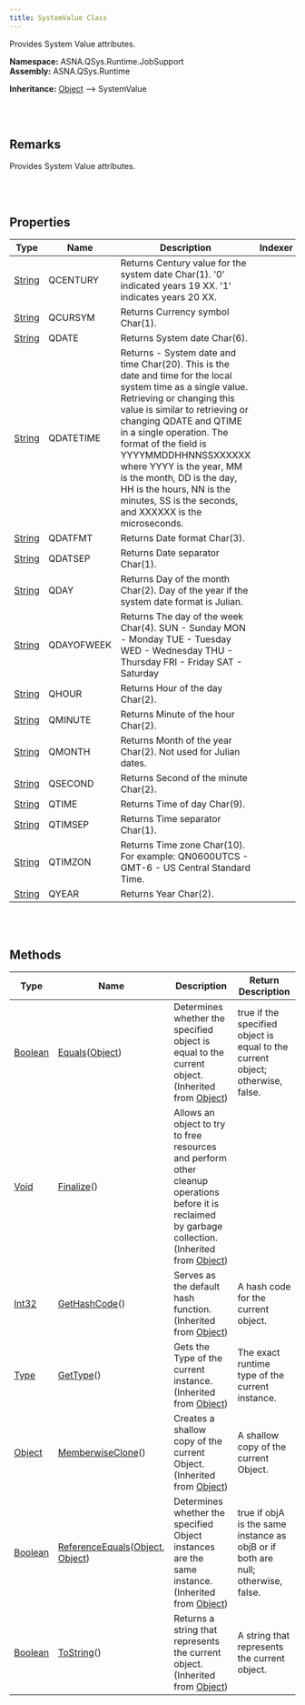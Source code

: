 ```yaml
---
title: SystemValue Class
---
```


Provides System Value attributes.

**Namespace:** ASNA.QSys.Runtime.JobSupport <br/>
**Assembly:** ASNA.QSys.Runtime

**Inheritance:** [Object](https://docs.microsoft.com/en-us/dotnet/api/system.object) --> SystemValue

<br>
<br>

## Remarks

Provides System Value attributes.

[//]: # ($$TODO: Complete the Remarks section.)

<br>
<br>

## Properties

| Type | Name | Description | Indexer
| --- | --- | --- | --- 
| [String](https://docs.microsoft.com/en-us/dotnet/api/system.string) | QCENTURY | Returns Century value for the system date Char(1). '0' indicated years 19 XX. '1' indicates years 20 XX. | 
| [String](https://docs.microsoft.com/en-us/dotnet/api/system.string) | QCURSYM | Returns Currency symbol Char(1). | 
| [String](https://docs.microsoft.com/en-us/dotnet/api/system.string) | QDATE | Returns System date Char(6). | 
| [String](https://docs.microsoft.com/en-us/dotnet/api/system.string) | QDATETIME | Returns - System date and time Char(20).  This is the date and time for the local system time as a single value. Retrieving or changing this value is similar to retrieving or changing QDATE and QTIME in a single operation. The format of the field is YYYYMMDDHHNNSSXXXXXX where YYYY is the year, MM is the month, DD is the day, HH is the hours, NN is the minutes, SS is the seconds, and XXXXXX is the microseconds. | 
| [String](https://docs.microsoft.com/en-us/dotnet/api/system.string) | QDATFMT | Returns Date format Char(3). | 
| [String](https://docs.microsoft.com/en-us/dotnet/api/system.string) | QDATSEP | Returns Date separator Char(1). | 
| [String](https://docs.microsoft.com/en-us/dotnet/api/system.string) | QDAY | Returns Day of the month Char(2). Day of the year if the system date format is Julian. | 
| [String](https://docs.microsoft.com/en-us/dotnet/api/system.string) | QDAYOFWEEK | Returns The day of the week Char(4). SUN - Sunday MON - Monday TUE - Tuesday WED - Wednesday THU - Thursday FRI - Friday SAT - Saturday | 
| [String](https://docs.microsoft.com/en-us/dotnet/api/system.string) | QHOUR | Returns Hour of the day Char(2). | 
| [String](https://docs.microsoft.com/en-us/dotnet/api/system.string) | QMINUTE | Returns Minute of the hour Char(2). | 
| [String](https://docs.microsoft.com/en-us/dotnet/api/system.string) | QMONTH | Returns Month of the year Char(2). Not used for Julian dates. | 
| [String](https://docs.microsoft.com/en-us/dotnet/api/system.string) | QSECOND | Returns Second of the minute Char(2). | 
| [String](https://docs.microsoft.com/en-us/dotnet/api/system.string) | QTIME | Returns Time of day Char(9). | 
| [String](https://docs.microsoft.com/en-us/dotnet/api/system.string) | QTIMSEP | Returns Time separator Char(1). | 
| [String](https://docs.microsoft.com/en-us/dotnet/api/system.string) | QTIMZON | Returns Time zone Char(10). For example: QN0600UTCS - GMT-6 - US Central Standard Time. | 
| [String](https://docs.microsoft.com/en-us/dotnet/api/system.string) | QYEAR | Returns Year Char(2). | 

<br>
<br>

## Methods

| Type | Name | Description | Return Description 
| --- | --- | --- | --- 
| [Boolean](https://docs.microsoft.com/en-us/dotnet/api/system.boolean) | [Equals](https://docs.microsoft.com/en-us/dotnet/api/system.object.equals)([Object](https://docs.microsoft.com/en-us/dotnet/api/system.object)) | Determines whether the specified object is equal to the current object.<br>(Inherited from [Object](https://docs.microsoft.com/en-us/dotnet/api/system.object)) | true if the specified object is equal to the current object; otherwise, false.
| [Void](https://docs.microsoft.com/en-us/dotnet/api/system.void) | [Finalize](https://docs.microsoft.com/en-us/dotnet/api/system.object.finalize)() | Allows an object to try to free resources and perform other cleanup operations before it is reclaimed by garbage collection.<br>(Inherited from [Object](https://docs.microsoft.com/en-us/dotnet/api/system.object)) | 
| [Int32](https://docs.microsoft.com/en-us/dotnet/api/system.int32) | [GetHashCode](https://docs.microsoft.com/en-us/dotnet/api/system.object.gethashcode)() | Serves as the default hash function.<br>(Inherited from [Object](https://docs.microsoft.com/en-us/dotnet/api/system.object)) | A hash code for the current object.
| [Type](https://docs.microsoft.com/en-us/dotnet/api/system.type) | [GetType](https://docs.microsoft.com/en-us/dotnet/api/system.object.gettype)() | Gets the Type of the current instance.<br>(Inherited from [Object](https://docs.microsoft.com/en-us/dotnet/api/system.object)) | The exact runtime type of the current instance.
| [Object](https://docs.microsoft.com/en-us/dotnet/api/system.object) | [MemberwiseClone](https://docs.microsoft.com/en-us/dotnet/api/system.object.memberwiseclone)() | Creates a shallow copy of the current Object.<br>(Inherited from [Object](https://docs.microsoft.com/en-us/dotnet/api/system.object)) | A shallow copy of the current Object.
| [Boolean](https://docs.microsoft.com/en-us/dotnet/api/system.boolean) | [ReferenceEquals](https://docs.microsoft.com/en-us/dotnet/api/system.object.referenceequals)([Object](https://docs.microsoft.com/en-us/dotnet/api/system.object), [Object](https://docs.microsoft.com/en-us/dotnet/api/system.object)) | Determines whether the specified Object instances are the same instance.<br>(Inherited from [Object](https://docs.microsoft.com/en-us/dotnet/api/system.object)) | true if objA is the same instance as objB or if both are null; otherwise, false.
| [Boolean](https://docs.microsoft.com/en-us/dotnet/api/system.boolean) | [ToString](https://docs.microsoft.com/en-us/dotnet/api/system.object.tostring)() | Returns a string that represents the current object.<br>(Inherited from [Object](https://docs.microsoft.com/en-us/dotnet/api/system.object)) | A string that represents the current object.

<br>
<br>

